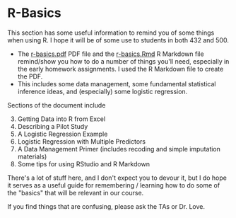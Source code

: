 # R-Basics

This section has some useful information to remind you of some things when using R. I hope it will be of some use to students in both 432 and 500.

- The [r-basics.pdf](https://github.com/THOMASELOVE/2020-500/blob/master/r-basics/r-basics.pdf) PDF file and the [r-basics.Rmd](https://github.com/THOMASELOVE/2020-500/blob/master/r-basics/r-basics.Rmd) R Markdown file remind/show you how to do a number of things you'll need, especially in the early homework assignments. I used the R Markdown file to create the PDF.
- This includes some data management, some fundamental statistical inference ideas, and (especially) some logistic regression.

Sections of the document include

3. Getting Data into R from Excel
4. Describing a Pilot Study
5. A Logistic Regression Example
6. Logistic Regression with Multiple Predictors
7. A Data Management Primer (includes recoding and simple imputation materials)
12. Some tips for using RStudio and R Markdown

There's a lot of stuff here, and I don't expect you to devour it, but I do hope it serves as a useful guide for remembering / learning how to do some of the "basics" that will be relevant in our course.

If you find things that are confusing, please ask the TAs or Dr. Love.
